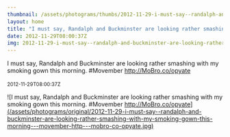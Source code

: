 ```yaml
---
thumbnail: /assets/photograms/thumbs/2012-11-29-i-must-say--randalph-and-buckminster-are-looking-rather-smashing-with-my-smoking-gown-this-morning---movember-http---mobro-co-opyate.png
layout: home
title: "I must say, Randalph and Buckminster are looking rather smashing with my smoking gown this morning. #Movember http://MoBro.co/opyate"
date: 2012-11-29T08:00:37Z
img: 2012-11-29-i-must-say--randalph-and-buckminster-are-looking-rather-smashing-with-my-smoking-gown-this-morning---movember-http---mobro-co-opyate.jpg
---
```


I must say, Randalph and Buckminster are looking rather smashing with my smoking gown this morning. #Movember http://MoBro.co/opyate

<small>2012-11-29T08:00:37Z</small>

![I must say, Randalph and Buckminster are looking rather smashing with my smoking gown this morning. #Movember http://MoBro.co/opyate](/assets/photograms/original/2012-11-29-i-must-say--randalph-and-buckminster-are-looking-rather-smashing-with-my-smoking-gown-this-morning---movember-http---mobro-co-opyate.jpg)
